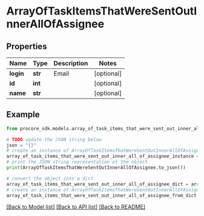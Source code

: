# ArrayOfTaskItemsThatWereSentOutInnerAllOfAssignee


## Properties

Name | Type | Description | Notes
------------ | ------------- | ------------- | -------------
**login** | **str** | Email | [optional] 
**id** | **int** |  | [optional] 
**name** | **str** |  | [optional] 

## Example

```python
from procore_sdk.models.array_of_task_items_that_were_sent_out_inner_all_of_assignee import ArrayOfTaskItemsThatWereSentOutInnerAllOfAssignee

# TODO update the JSON string below
json = "{}"
# create an instance of ArrayOfTaskItemsThatWereSentOutInnerAllOfAssignee from a JSON string
array_of_task_items_that_were_sent_out_inner_all_of_assignee_instance = ArrayOfTaskItemsThatWereSentOutInnerAllOfAssignee.from_json(json)
# print the JSON string representation of the object
print(ArrayOfTaskItemsThatWereSentOutInnerAllOfAssignee.to_json())

# convert the object into a dict
array_of_task_items_that_were_sent_out_inner_all_of_assignee_dict = array_of_task_items_that_were_sent_out_inner_all_of_assignee_instance.to_dict()
# create an instance of ArrayOfTaskItemsThatWereSentOutInnerAllOfAssignee from a dict
array_of_task_items_that_were_sent_out_inner_all_of_assignee_from_dict = ArrayOfTaskItemsThatWereSentOutInnerAllOfAssignee.from_dict(array_of_task_items_that_were_sent_out_inner_all_of_assignee_dict)
```
[[Back to Model list]](../README.md#documentation-for-models) [[Back to API list]](../README.md#documentation-for-api-endpoints) [[Back to README]](../README.md)



